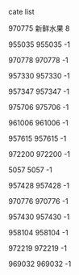 cate list

970775 新鲜水果 8

955035 955035 -1

970778 970778 -1

957330 957330 -1

957347 957347 -1

975706 975706 -1

961006 961006 -1

957615 957615 -1

972200 972200 -1

5057 5057 -1

957428 957428 -1

970776 970776 -1

957430 957430 -1

958104 958104 -1

972219 972219 -1

969032 969032 -1

